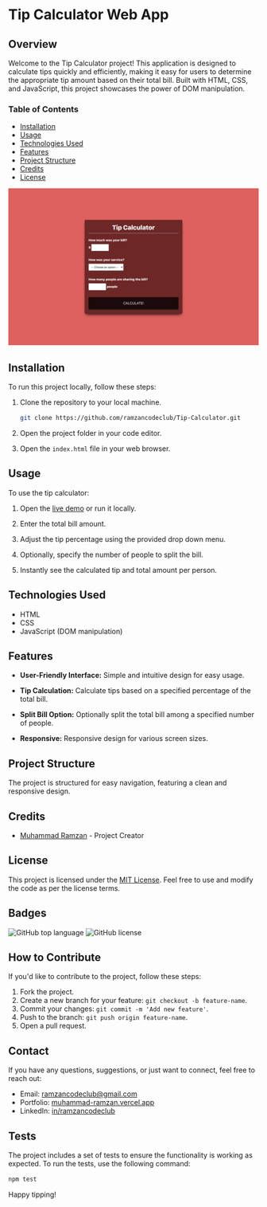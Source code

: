 # Tip Calculator Web App

## Overview

Welcome to the Tip Calculator project! This application is designed to calculate tips quickly and efficiently, making it easy for users to determine the appropriate tip amount based on their total bill. Built with HTML, CSS, and JavaScript, this project showcases the power of DOM manipulation.

### Table of Contents

- [Installation](#installation)
- [Usage](#usage)
- [Technologies Used](#technologies-used)
- [Features](#features)
- [Project Structure](#project-structure)
- [Credits](#credits)
- [License](#license)

![Tip Calculator Web App Screenshot](tip-calculator-thumbnail.png)

## Installation

To run this project locally, follow these steps:

1. Clone the repository to your local machine.
    ```bash
    git clone https://github.com/ramzancodeclub/Tip-Calculator.git
    ```

2. Open the project folder in your code editor.

3. Open the `index.html` file in your web browser.

## Usage

To use the tip calculator:

1. Open the [live demo](https://tip-calculator-liard-one.vercel.app/) or run it locally.

2. Enter the total bill amount.

3. Adjust the tip percentage using the provided drop down menu.

4. Optionally, specify the number of people to split the bill.

5. Instantly see the calculated tip and total amount per person.

## Technologies Used

- HTML
- CSS
- JavaScript (DOM manipulation)

## Features

- **User-Friendly Interface:** Simple and intuitive design for easy usage.

- **Tip Calculation:** Calculate tips based on a specified percentage of the total bill.

- **Split Bill Option:** Optionally split the total bill among a specified number of people.

- **Responsive:** Responsive design for various screen sizes.

## Project Structure

The project is structured for easy navigation, featuring a clean and responsive design.

## Credits

- [Muhammad Ramzan](https://github.com/ramzancodeclub) - Project Creator

## License

This project is licensed under the [MIT License](LICENSE). Feel free to use and modify the code as per the license terms.

## Badges

![GitHub top language](https://img.shields.io/github/languages/top/ramzancodeclub/Tip-Calculator)
![GitHub license](https://img.shields.io/github/license/ramzancodeclub/Tip-Calculator)

## How to Contribute

If you'd like to contribute to the project, follow these steps:

1. Fork the project.
2. Create a new branch for your feature: `git checkout -b feature-name`.
3. Commit your changes: `git commit -m 'Add new feature'`.
4. Push to the branch: `git push origin feature-name`.
5. Open a pull request.

## Contact

If you have any questions, suggestions, or just want to connect, feel free to reach out:

- Email: [ramzancodeclub@gmail.com](ramzancodeclub@gmail.com)
- Portfolio: [muhammad-ramzan.vercel.app](https://muhammad-ramzan.vercel.app/)
- LinkedIn: [in/ramzancodeclub](https://www.linkedin.com/in/ramzancodeclub/)

## Tests

The project includes a set of tests to ensure the functionality is working as expected. To run the tests, use the following command:
```bash
npm test
```

Happy tipping!

